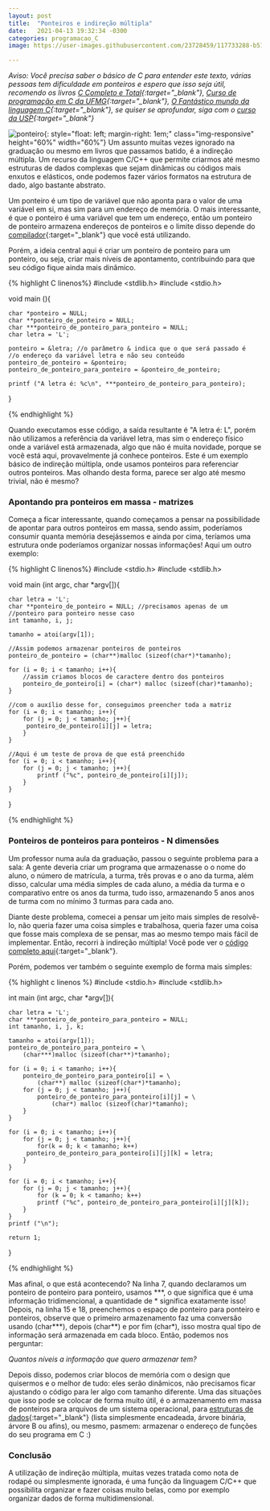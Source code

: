 ```yaml
---
layout: post
title:  "Ponteiros e indireção múltipla"
date:   2021-04-13 19:32:34 -0300
categories: programacao_C
image: https://user-images.githubusercontent.com/23728459/117733288-b51b3700-b1c7-11eb-865b-9217721f558f.jpg

---
```


*Aviso: Você precisa saber o básico de C para entender este texto, 
várias pessoas tem dificuldade em ponteiros e espero que isso seja útil,
 recomendo os livros [C Completo e Total]{:target="_blank"},
[Curso de programação em C da UFMG]{:target="_blank"},
 [O Fantástico mundo da linguagem C]{:target="_blank"}, se quiser se aprofundar,
 siga com o [curso da USP]{:target="_blank"}*

![ponteiro](https://user-images.githubusercontent.com/23728459/117733288-b51b3700-b1c7-11eb-865b-9217721f558f.jpg){: style="float: left; margin-right: 1em;" class="img-responsive" height="60%" width="60%"} Um assunto muitas vezes ignorado na graduação ou mesmo em livros que passamos batido, é a indireção múltipla. 
Um recurso da linguagem C/C++ que permite 
criarmos até mesmo estruturas de dados 
complexas que sejam dinâmicas ou 
códigos mais enxutos e elásticos, 
onde podemos fazer vários formatos na estrutura de dado,
algo bastante abstrato.

Um ponteiro é um tipo de variável que não aponta
 para o valor de uma variável em si, mas sim para um endereço de memória.
O mais interessante, é que o ponteiro é uma variável que tem um endereço, então
um ponteiro de ponteiro armazena endereços de ponteiros e o 
limite disso depende do [compilador]{:target="_blank"} que você está utilizando.

Porém, a ideia central aqui é criar um ponteiro de ponteiro para um ponteiro, ou seja, criar mais níveis de apontamento,
contribuindo para que seu código fique ainda mais dinâmico.

{% highlight C linenos%}
#include <stdlib.h>
#include <stdio.h>

void  main (){

    char *ponteiro = NULL;
    char **ponteiro_de_ponteiro = NULL;
    char ***ponteiro_de_ponteiro_para_ponteiro = NULL;
    char letra = 'L';

    ponteiro = &letra; //o parâmetro & indica que o que será passado é
    //o endereço da variável letra e não seu conteúdo
    ponteiro_de_ponteiro = &ponteiro;
    ponteiro_de_ponteiro_para_ponteiro = &ponteiro_de_ponteiro;

    printf ("A letra é: %c\n", ***ponteiro_de_ponteiro_para_ponteiro);
}

{% endhighlight %}

Quando executamos esse código, a saída resultante é "A letra é: L", porém não utilizamos a referência da variável letra,
mas sim o endereço físico onde a variável está armazenada, algo que não é muita novidade, porque se vocẽ está aqui,
 provavelmente já conhece ponteiros. Este é um exemplo básico de indireção múltipla, onde usamos ponteiros para referenciar
  outros ponteiros. Mas olhando desta forma, parece ser algo até mesmo trivial, não é mesmo?
  
<h3>Apontando pra ponteiros em massa - matrizes</h3>

Começa a ficar interessante, quando começamos a pensar na possibilidade de apontar para outros ponteiros em massa, sendo
assim, poderíamos consumir quanta memória desejássemos e ainda por cima, teríamos uma estrutura onde poderíamos organizar
nossas informações! Aqui um outro exemplo:

{% highlight C linenos%}
#include <stdio.h>
#include <stdlib.h>

void main (int argc, char *argv[]){

    char letra = 'L';
    char **ponteiro_de_ponteiro = NULL; //precisamos apenas de um
    //ponteiro para ponteiro nesse caso
    int tamanho, i, j;

    tamanho = atoi(argv[1]);
    
    //Assim podemos armazenar ponteiros de ponteiros
    ponteiro_de_ponteiro = (char**)malloc (sizeof(char*)*tamanho);

    for (i = 0; i < tamanho; i++){
    	//assim criamos blocos de caractere dentro dos ponteiros
        ponteiro_de_ponteiro[i] = (char*) malloc (sizeof(char)*tamanho);
    }

	//com o auxílio desse for, conseguimos preencher toda a matriz
    for (i = 0; i < tamanho; i++){
        for (j = 0; j < tamanho; j++){
         ponteiro_de_ponteiro[i][j] = letra;
        }        
    }
    
    //Aqui é um teste de prova de que está preenchido
    for (i = 0; i < tamanho; i++){
        for (j = 0; j < tamanho; j++){
            printf ("%c", ponteiro_de_ponteiro[i][j]);
        }
    }
}

{% endhighlight %}
<h3>Ponteiros de ponteiros para ponteiros - N dimensões</h3>

Um professor numa aula da graduação, passou o seguinte problema para a sala: A gente deveria criar
um programa que armazenasse o o nome do aluno, o número de matrícula, a turma, três provas e o ano
da turma, além disso, calcular uma média simples de cada aluno, a média da turma e o comparativo
entre os anos da turma, tudo isso, armazenando 5 anos anos de turma com no mínimo 3 turmas para cada ano.

Diante deste problema, comecei a pensar um jeito mais simples de resolvê-lo, não queria fazer uma coisa simples
e trabalhosa, queria fazer uma coisa que fosse mais complexa de se pensar, mas ao mesmo tempo mais fácil de
implementar. Então, recorri à indireção múltipla! Você pode ver o [código completo aqui]{:target="_blank"}.

Porém, podemos ver também o seguinte exemplo de forma mais simples:

{% highlight c linenos %}
#include <stdio.h>
#include <stdlib.h>

int main (int argc, char *argv[]){

    char letra = 'L';
    char ***ponteiro_de_ponteiro_para_ponteiro = NULL;
    int tamanho, i, j, k;

    tamanho = atoi(argv[1]);
    ponteiro_de_ponteiro_para_ponteiro = \
        (char***)malloc (sizeof(char**)*tamanho);

    for (i = 0; i < tamanho; i++){
        ponteiro_de_ponteiro_para_ponteiro[i] = \
            (char**) malloc (sizeof(char*)*tamanho);
        for (j = 0; j < tamanho; j++){
            ponteiro_de_ponteiro_para_ponteiro[i][j] = \
                (char*) malloc (sizeof(char)*tamanho);
        }
    }

    for (i = 0; i < tamanho; i++){
        for (j = 0; j < tamanho; j++){
            for(k = 0; k < tamanho; k++)
         ponteiro_de_ponteiro_para_ponteiro[i][j][k] = letra;
        }        
    }
    
    for (i = 0; i < tamanho; i++){
        for (j = 0; j < tamanho; j++){
            for (k = 0; k < tamanho; k++)
            printf ("%c", ponteiro_de_ponteiro_para_ponteiro[i][j][k]);
        }
    }
    printf ("\n");

    return 1;
}

{% endhighlight %}

Mas afinal, o que está acontecendo? Na linha 7, quando declaramos um ponteiro de ponteiro para ponteiro, usamos \*\*\*, o que
significa que é uma informação tridimencional, a quantidade de * significa exatamente isso! Depois, na linha 15 e 18,
preenchemos o espaço de ponteiro para ponteiro e ponteiros, observe que o primeiro armazenamento faz uma conversão
usando (char\*\*\*), depois (char\*\*) e por fim (char\*), isso mostra qual tipo de informação será armazenada em cada bloco.
Então, podemos nos perguntar:

_Quantos níveis a informação que quero armazenar tem?_

Depois disso, podemos criar blocos de memória com o design que quisermos e o melhor de tudo: eles serão dinâmicos,
não precisamos ficar ajustando o código para ler algo com tamanho diferente. Uma das situações que isso pode se colocar
de forma muito útil, é o armazenamento em massa de ponteiros para arquivos de um sistema operacional, para [estruturas de
dados]{:target="_blank"} (lista simplesmente encadeada, árvore binária, árvore B ou afins), ou mesmo, pasmem: armazenar o endereço de funções
do seu programa em C :)

<h3>Conclusão</h3>

A utilização de indireção múltipla, muitas vezes tratada como nota de rodapé ou simplesmente ignorada, é uma função da
linguagem C/C++ que possibilita organizar e fazer coisas muito belas,
como por exemplo organizar dados de forma multidimensional.

[código completo aqui]: https://github.com/lcsvillela/minhas-atividades-ibilce/blob/main/EDI/Exercicio%20turmas%20escola.c
[Curso de programação em C da UFMG]: http://www2.dcc.ufmg.br/disciplinas/pc/source/introducao_c_renatocm_deeufmg.pdf
[O Fantástico mundo da linguagem C]: https://fiorix.files.wordpress.com/2014/04/o-fantc3a1stico-mundo-da-linguagem-c.pdf
[curso da USP]: https://www.ime.usp.br/~pf/algoritmos/
[C Completo e Total]: https://www.inf.ufpr.br/lesoliveira/download/c-completo-total.pdf
[compilador]: https://pt.wikipedia.org/wiki/Compilador
[estruturas de dados]: https://pt.wikipedia.org/wiki/Estrutura_de_dados

